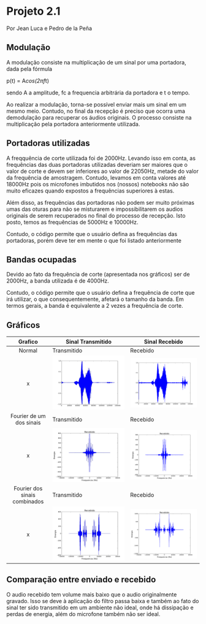 # Projeto 2.1

Por Jean Luca e Pedro de la Peña

## Modulação  

A modulação consiste na multiplicação de um sinal por uma portadora, dada pela fórmula

p(t) = A*cos(2πf*t)

sendo A a amplitude, fc a frequencia arbitrária da portadora e t o tempo.

Ao realizar a modulação, torna-se possível enviar mais um sinal em um mesmo meio. Contudo, no final da recepção é preciso que ocorra uma demodulação para recuperar os áudios originais. O processo consiste na multiplicação pela portadora anteriormente utilizada. 

## Portadoras utilizadas

A freqquência de corte utilizada foi de 2000Hz. Levando isso em conta, as frequências das duas portadoras utilizadas deveriam ser maiores que o valor de corte e devem ser inferiores ao valor de 22050Hz, metade do valor da frequência de amostragem. Contudo, levamos em conta valores até 18000Hz pois os microfones imbutidos nos (nossos) notebooks não são muito eficazes quando expostos a frequências superiores à estas.

Além disso, as frequências das portadoras não podem ser muito próximas umas das oturas para não se misturarem e impossibilitarem os audios originais de serem recuperados no final do processo de recepção. 
Isto posto, temos as frequências de 5000Hz e 10000Hz.

Contudo, o código permite que o usuário defina as frequências das portadoras, porém deve ter em mente o que foi listado anteriormente

## Bandas ocupadas
Devido ao fato da frequência de corte (apresentada nos gráficos) ser de 2000Hz, a banda utilizada é de 4000Hz. 

Contudo, o código permite que o usuário defina a frequência de corte que irá utilizar, o que consequentemente, afetará o tamanho da banda. Em termos gerais, a banda é equivalente a 2 vezes a frequência de corte. 


## Gráficos
| Grafico   | Sinal Transmitido       |Sinal Recebido        |
 |:-----:|-------------------------|----------------------|
 | Normal  | Transmitido       | Recebido        |
 |x      | ![1](graficos/woahtransm.jpg)        |![1](graficos/woahreceb.png)      |
 |  Fourier de um dos sinais  |  Transmitido       | Recebido        |
 |x      | ![2](graficos/woahfutransm.jpg)        |![2](graficos/woahfureceb.png)      |
 | Fourier dos sinais combinados   |  Transmitido       | Recebido        |
 |x      | ![3](graficos/woahcombfutransm.jpg)        |![3](graficos/woahcombfu.png)      |



## Comparação entre enviado e recebido

O audio recebido tem volume mais baixo que o audio originalmente gravado. Isso se deve à aplicação do filtro passa baixa e também ao fato do sinal ter sido transmitido em um ambiente não ideal, onde há dissipação e perdas de energia, além do microfone também não ser ideal.

